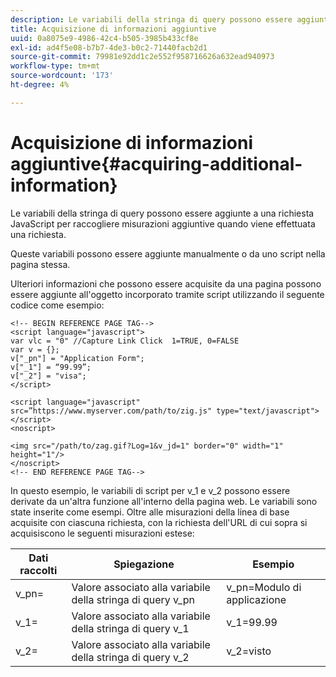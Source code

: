 ```yaml
---
description: Le variabili della stringa di query possono essere aggiunte a una richiesta JavaScript per raccogliere misurazioni aggiuntive quando viene effettuata una richiesta.
title: Acquisizione di informazioni aggiuntive
uuid: 0a8075e9-4986-42c4-b505-3985b433cf8e
exl-id: ad4f5e08-b7b7-4de3-b0c2-71440facb2d1
source-git-commit: 79981e92dd1c2e552f958716626a632ead940973
workflow-type: tm+mt
source-wordcount: '173'
ht-degree: 4%

---
```


# Acquisizione di informazioni aggiuntive{#acquiring-additional-information}

Le variabili della stringa di query possono essere aggiunte a una richiesta JavaScript per raccogliere misurazioni aggiuntive quando viene effettuata una richiesta.

Queste variabili possono essere aggiunte manualmente o da uno script nella pagina stessa.

Ulteriori informazioni che possono essere acquisite da una pagina possono essere aggiunte all&#39;oggetto incorporato tramite script utilizzando il seguente codice come esempio:

```
<!-- BEGIN REFERENCE PAGE TAG-->
<script language="javascript">
var vlc = "0" //Capture Link Click  1=TRUE, 0=FALSE
var v = {};
v["_pn"] = "Application Form";
v["_1"] = “99.99”;
v["_2"] = "visa";
</script>

<script language="javascript" src=”https://www.myserver.com/path/to/zig.js" type="text/javascript"></script>
<noscript>

<img src="/path/to/zag.gif?Log=1&v_jd=1" border="0" width="1" height="1"/>
</noscript>
<!-- END REFERENCE PAGE TAG-->
```

In questo esempio, le variabili di script per v_1 e v_2 possono essere derivate da un&#39;altra funzione all&#39;interno della pagina web. Le variabili sono state inserite come esempi. Oltre alle misurazioni della linea di base acquisite con ciascuna richiesta, con la richiesta dell&#39;URL di cui sopra si acquisiscono le seguenti misurazioni estese:

| Dati raccolti | Spiegazione | Esempio |
|---|---|---|
| v_pn= | Valore associato alla variabile della stringa di query v_pn | v_pn=Modulo di applicazione |
| v_1= | Valore associato alla variabile della stringa di query v_1 | v_1=99.99 |
| v_2= | Valore associato alla variabile della stringa di query v_2 | v_2=visto |
